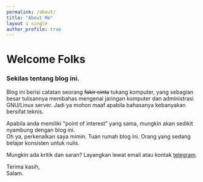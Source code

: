 ```yaml
---
permalink: /about/
title: "About Me"
layout : single
author_profile: true
---
```

# Welcome Folks

### Sekilas tentang blog ini.

Blog ini berisi catatan seorang <s>fakir cinta</s> tukang komputer, yang sebagian besar tulisannya membahas mengenai jaringan komputer dan administrasi GNU/Linux server. Jadi ya mohon maaf apabila bahasanya kebanyakan bersifat teknis.

Apabila anda memiliki "point of interest" yang sama, mungkin akan sedikit nyambung dengan blog ini.  
Oh ya, perkenalkan saya mimin. Tuan rumah blog ini. Orang yang sedang belajar konsisten untuk nulis.

Mungkin ada kritik dan saran?
Layangkan lewat email atau kontak [telegram](https://t.me/laredusun).

Terima kasih,  
Salam.
